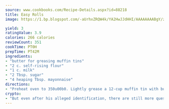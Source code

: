 ```yaml
---
source: www.cookbooks.com/Recipe-Details.aspx?id=88218
title: Easy Rolls
image: https://1.bp.blogspot.com/-aUrhxZRQW4k/YA2HwJJdHHI/AAAAAAAABgY/z2R8OXCxqDoBQtRn-q-fHG8g9_G4G1HBwCLcBGAsYHQ/s320/13.png

yield: 3
ratingValue: 3.9
calories: 266 calories
reviewCount: 351
cookTime: PT0H
prepTime: PT42M
ingredients:
- "butter for greasing muffin tins"
- "2 c. self-rising flour"
- "1 c. milk"
- "2 Tbsp. sugar"
- "4 heaping Tbsp. mayonnaise"
directions:
- "Preheat oven to 350u00b0. Lightly grease a 12-cup muffin tin with butter. In a large bowl, combine flour and milk, blending with a rubber spatula. Add sugar and mayonnaise. Stir until combined. Spoon batter into muffin tin. Bake for 12 to 15 minutes or until golden brown."
crypto:
- "But even after his alleged identification, there are still more questions than answers about the enigmatic creator of Bitcoin."
---
```

